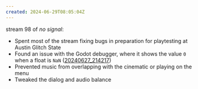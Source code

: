 ```yaml
---
created: 2024-06-29T08:05:04Z
---
```


stream 98 of _no signal_:
- Spent most of the stream fixing bugs in preparation for playtesting at Austin Glitch State
- Found an issue with the Godot debugger, where it shows the value `0` when a float is `NaN` ([20240627_214217](20240627_214217.md))
- Prevented music from overlapping with the cinematic or playing on the menu
- Tweaked the dialog and audio balance
